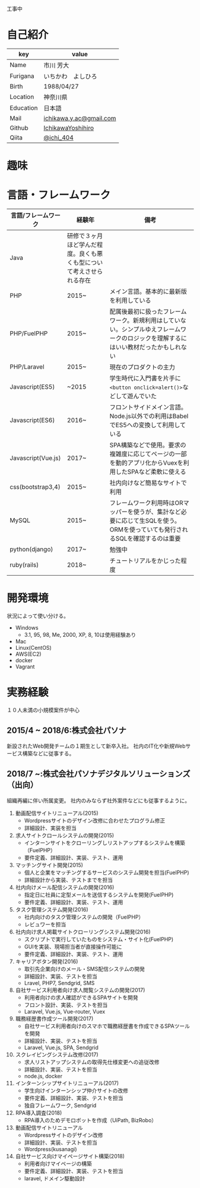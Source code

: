 工事中

# 自己紹介

|key|value|
|----|----|
|Name|市川 芳大|
|Furigana|いちかわ　よしひろ|
|Birth|1988/04/27|
|Location|神奈川県|
|Education|日本語|
|Mail|ichikawa.y.ac@gmail.com|
|Github|[IchikawaYoshihiro](https://github.com/IchikawaYoshihiro)|
|Qiita|[@ichi_404](https://qiita.com/ichi_404)|

# 趣味

# 言語・フレームワーク

|言語/フレームワーク|経験年|備考|
|---|---|---|
|Java|研修で３ヶ月ほど学んだ程度。良くも悪くも型について考えさせられる存在|
|PHP|2015~|メイン言語。基本的に最新版を利用している|
|PHP/FuelPHP|2015~|配属後最初に扱ったフレームワーク。新規利用はしていない。シンプルゆえフレームワークのロジックを理解するにはいい教材だったかもしれない|
|PHP/Laravel|2015~|現在のプロダクトの主力|
|Javascript(ES5)|~2015|学生時代に入門書を片手に`<button onclick=alert()>`などして遊んでいた|
|Javascript(ES6)|2016~|フロントサイドメイン言語。Node.js以外での利用はBabelでES5への変換して利用している|
|Javascript(Vue.js)|2017~|SPA構築などで使用。要求の複雑度に応じてページの一部を動的アプリ化からVuexを利用したSPAなど柔軟に使える|
|css(bootstrap3,4)|2015~|社内向けなど簡易なサイトで利用|
|MySQL|2015~|フレームワーク利用時はORマッパーを使うが、集計など必要に応じて生SQLを使う。ORMを使っていても発行されるSQLを確認するのは重要|
|python(django)|2017~|勉強中|
|ruby(rails)|2018~|チュートリアルをかじった程度|

# 開発環境
状況によって使い分ける。

- Windows
    - 3.1, 95, 98, Me, 2000, XP, 8, 10は使用経験あり
- Mac
- Linux(CentOS)
- AWS(EC2)
- docker
- Vagrant


# 実務経験
１０人未満の小規模案件が中心

## 2015/4 ~ 2018/6:株式会社パソナ
新設されたWeb開発チームの１期生として新卒入社。
社内のIT化や新規Webサービス構築などに従事する。

## 2018/7 ~:株式会社パソナデジタルソリューションズ（出向）
組織再編に伴い所属変更。
社内のみならず社外案件などにも従事するように。


1. 動画配信サイトリニューアル(2015)
    - Wordpressサイトのデザイン改修に合わせたプログラム修正
    - 詳細設計、実装を担当
1. 求人サイトクロールシステムの開発(2015)
    - インターンサイトをクローリングしリストアップするシステムを構築（FuelPHP）
    - 要件定義、詳細設計、実装、テスト、運用
1. マッチングサイト開発(2015)
    - 個人と企業をマッチングするサービスのシステム開発を担当(FuelPHP)
    - 詳細設計から実装、テストまでを担当
1. 社内向けメール配信システムの開発(2016)
    - 指定日に社員に定型メールを送信するシステムを開発(FuelPHP)
    - 要件定義、詳細設計、実装、テスト、運用
1. タスク管理システム開発(2016)
    - 社内向けのタスク管理システムの開発（FuelPHP）
    - レビュワーを担当
1. 社内向け求人掲載サイトクローリングシステム開発(2016)
    - スクリプトで実行していたものをシステム・サイト化(FuelPHP)
    - GUIを実装、現場担当者が直接操作可能に
    - 要件定義、詳細設計、実装、テスト、運用
1. キャリアボタン開発(2016)
    - 取引先企業向けのメール・SMS配信システムの開発
    - 詳細設計、実装、テストを担当
    - Lravel, PHP7, Sendgrid, SMS
1. 自社サービス利用者向け求人閲覧システムの開発(2017)
    - 利用者向けの求人確認ができるSPAサイトを開発
    - フロント設計、実装、テストを担当
    - Laravel, Vue.js, Vue-router, Vuex
1. 職務経歴書作成ツール開発(2017)
    - 自社サービス利用者向けのスマホで職務経歴書を作成できるSPAツールを開発
    - 詳細設計、実装、テストを担当
    - Laravel, Vue.js, SPA, Sendgrid
1. スクレイピングシステム改修(2017)
    - 求人リストアップシステムの取得先仕様変更への追従改修
    - 詳細設計、実装、テストを担当
    - node.js, docker
1. インターンシップサイトリニューアル(2017)
    - 学生向けインターンシップ仲介サイトの改修
    - 要件定義、詳細設計、実装、テストを担当
    - 独自フレームワーク, Sendgrid
1. RPA導入調査(2018)
    - RPA導入のためデモロボットを作成（UiPath, BizRobo）
1. 動画配信サイトリニューアル
    - Wordpressサイトのデザイン改修
    - 詳細設計、実装、テストを担当
    - Wordpress(kusanagi)
1. 自社サービス向けマイページサイト構築(2018)
    - 利用者向けマイページの構築
    - 要件定義、詳細設計、実装、テストを担当
    - laravel, ドメイン駆動設計
